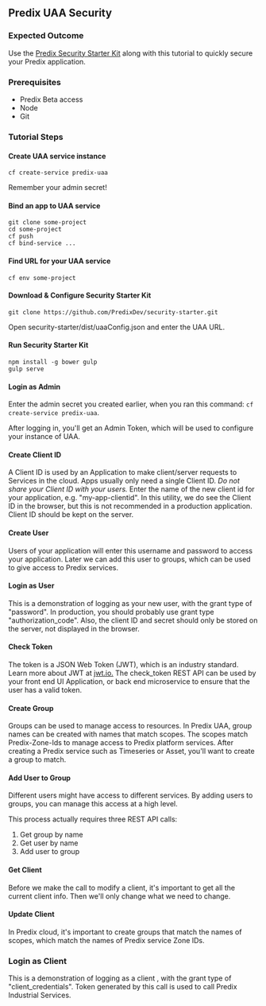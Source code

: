 ## Predix UAA Security

### Expected Outcome
Use the [Predix Security Starter Kit](https://github.com/PredixDev/security-starter) along with this tutorial to quickly secure your Predix application.

### Prerequisites
* Predix Beta access
* Node
* Git

### Tutorial Steps

#### Create UAA service instance
`cf create-service predix-uaa`

Remember your admin secret!
#### Bind an app to UAA service
```
git clone some-project
cd some-project
cf push
cf bind-service ...
```
#### Find URL for your UAA service
`cf env some-project`
#### Download & Configure Security Starter Kit
`git clone https://github.com/PredixDev/security-starter.git`

Open security-starter/dist/uaaConfig.json and enter the UAA URL.
#### Run Security Starter Kit
```
npm install -g bower gulp
gulp serve
```
#### Login as Admin
Enter the admin secret you created earlier, when you ran this command: `cf create-service predix-uaa`.

After logging in, you'll get an Admin Token, which will be used to configure your instance of UAA.

#### Create Client ID
A Client ID is used by an Application to make client/server requests to Services in the cloud.  Apps usually only need a single Client ID.  *Do not share your Client ID with your users.*
Enter the name of the new client id for your application, e.g. "my-app-clientid".
In this utility, we do see the Client ID in the browser, but this is not recommended in a production application.  Client ID should be kept on the server.

#### Create User
Users of your application will enter this username and password to access your application.  Later we can add this user to groups, which can be used to give access to Predix services.

#### Login as User
This is a demonstration of logging as your new user, with the grant type of "password".  In production, you should probably use grant type "authorization_code".  Also, the client ID and secret should only be stored on the server, not displayed in the browser.

#### Check Token
The token is a JSON Web Token (JWT), which is an industry standard.  Learn more about JWT at <a href="http://jwt.io" target="_blank">jwt.io.</a>  The check_token REST API can be used by your front end UI Application, or back end microservice to ensure that the user has a valid token.

#### Create Group
Groups can be used to manage access to resources.  In Predix UAA, group names can be created with names that match scopes.  The scopes match Predix-Zone-Ids to manage access to Predix platform services.  After creating a Predix service such as Timeseries or Asset, you'll want to create a group to match.

#### Add User to Group
Different users might have access to different services.  By adding users to groups, you can manage this access at a high level.

This process actually requires three REST API calls:
1. Get group by name
2. Get user by name
3. Add user to group

#### Get Client
Before we make the call to modify a client, it's important to get all the current client info.  Then we'll only change what we need to change.

#### Update Client
In Predix cloud, it's important to create groups that match the names of scopes, which match the names of Predix service Zone IDs.

### Login as Client
This is a demonstration of logging as a client , with the grant type of "client_credentials". Token generated by this call is used to call Predix Industrial Services.
